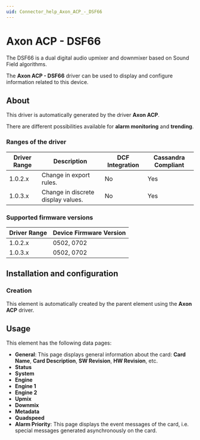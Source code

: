 ```yaml
---
uid: Connector_help_Axon_ACP_-_DSF66
---
```


# Axon ACP - DSF66

The DSF66 is a dual digital audio upmixer and downmixer based on Sound Field algorithms.

The **Axon ACP - DSF66** driver can be used to display and configure information related to this device.

## About

This driver is automatically generated by the driver **Axon ACP**.

There are different possibilities available for **alarm monitoring** and **trending**.

### Ranges of the driver

| **Driver Range** | **Description**                    | **DCF Integration** | **Cassandra Compliant** |
|------------------|------------------------------------|---------------------|-------------------------|
| 1.0.2.x          | Change in export rules.            | No                  | Yes                     |
| 1.0.3.x          | Change in discrete display values. | No                  | Yes                     |

### Supported firmware versions

| **Driver Range** | **Device Firmware Version** |
|------------------|-----------------------------|
| 1.0.2.x          | 0502, 0702                  |
| 1.0.3.x          | 0502, 0702                  |

## Installation and configuration

### Creation

This element is automatically created by the parent element using the **Axon ACP** driver.

## Usage

This element has the following data pages:

- **General**: This page displays general information about the card: **Card Name**, **Card Description**, **SW Revision**, **HW Revision**, etc.
- **Status**
- **System**
- **Engine**
- **Engine 1**
- **Engine 2**
- **Upmix**
- **Downmix**
- **Metadata**
- **Quadspeed**
- **Alarm Priority**: This page displays the event messages of the card, i.e. special messages generated asynchronously on the card.
